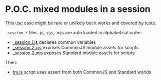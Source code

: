 ﻿# P.O.C. mixed modules in a session

This use case might be rare or unlikely but it works and covered by tests.

`_session.*` files .js, .cjs, .mjs are auto loaded in alphabetical order:

- [_session.1.js](_session.1.js) declares common variables
- [_session.2.cjs](_session.2.cjs) exposes CommonJS module assets for scripts
- [_session.2.mjs](_session.2.mjs) exposes Standard module assets for scripts

Then:

- [try.js](try.js) script uses assert from both CommonJS and Standard worlds
